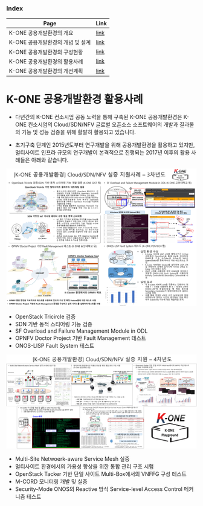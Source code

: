 ### Index

Page | Link |
----|----------|
K-ONE 공용개발환경의 개요 | [link](https://github.com/K-OpenNet/K-ONE/blob/master/Playground/readme.md)
K-ONE 공용개발환경의 개념 및 설계 | [link](https://github.com/K-OpenNet/K-ONE/blob/master/Playground/concept.md) |
K-ONE 공용개발환경의 구성현황 | [link](https://github.com/K-OpenNet/K-ONE/blob/master/Playground/status.md) |
K-ONE 공용개발환경의 활용사례 | [link](https://github.com/K-OpenNet/K-ONE/blob/master/Playground/usecases.md) |
K-ONE 공용개발환경의 개선계획 | [link](https://github.com/K-OpenNet/K-ONE/blob/master/Playground/plan.md) |

# K-ONE 공용개발환경 활용사례
- 다년간의 K-ONE 컨소시엄 공동 노력을 통해 구축된 K-ONE 공용개발환경은 K-ONE 컨소시엄의 Cloud/SDN/NFV 글로벌 오픈소스 소프트웨어의 개발과 결과물의 기능 및 성능 검증을 위해 활발히 활용되고 있습니다.

- 초기구축 단계인 2015년도부터 연구개발을 위해 공용개발환경을 활용하고 있지만, 멀티사이트 인프라 규모의 연구개발이 본격적으로 진행되는 2017년 이후의 활용 사례들은 아래와 같습니다.

![alt tag](https://github.com/K-OpenNet/K-ONE/blob/master/WWW/images/playground/K-ONE_Playground_Usecases_3rdYear.png)
- OpenStack Tricircle 검증
- SDN 기반 동적 스티어링 기능 검증
- SF Overload and Failure Management Module in ODL
- OPNFV Doctor Project 기반 Fault Management 테스트
- ONOS-LISP Fault System 테스트

![alt tag](https://github.com/K-OpenNet/K-ONE/blob/master/WWW/images/playground/K-ONE_Playground_Usecases_4thYear.png)
- Multi-Site Netwoerk-aware Service Mesh 실증
- 멀티사이트 환경에서의 가용성 향상을 위한 통합 관리 구조 시험
- OpenStack Tacker 기반 단일 사이트 Multi-Box에서의 VNFFG 구성 테스트
- M-CORD 모니터링 개발 및 실증
- Security-Mode ONOS의 Reactive 방식 Service-level Access Control 메커니즘 테스트
